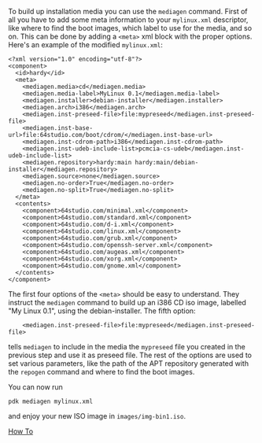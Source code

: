 To build up installation media you can use the `mediagen` command. First of all you have to add some meta information to your `mylinux.xml` descriptor, like where to find the boot images, which label to use for the media, and so on. This can be done by adding a `<meta>` xml block with the proper options. Here's an example of the modified `mylinux.xml`:

	
	<?xml version="1.0" encoding="utf-8"?>
	<component>
	  <id>hardy</id>
	  <meta>
	    <mediagen.media>cd</mediagen.media>
	    <mediagen.media-label>MyLinux 0.1</mediagen.media-label>
	    <mediagen.installer>debian-installer</mediagen.installer>
	    <mediagen.arch>i386</mediagen.arch>
	    <mediagen.inst-preseed-file>file:mypreseed</mediagen.inst-preseed-file>
	    <mediagen.inst-base-url>file:64studio.com/boot/cdrom/</mediagen.inst-base-url>
	    <mediagen.inst-cdrom-path>i386</mediagen.inst-cdrom-path>
	    <mediagen.inst-udeb-include-list>pcmcia-cs-udeb</mediagen.inst-udeb-include-list>
	    <mediagen.repository>hardy:main hardy:main/debian-installer</mediagen.repository>
	    <mediagen.source>none</mediagen.source>
	    <mediagen.no-order>True</mediagen.no-order>
	    <mediagen.no-split>True</mediagen.no-split>
	  </meta>
	  <contents>
	    <component>64studio.com/minimal.xml</component>
	    <component>64studio.com/standard.xml</component>
	    <component>64studio.com/d-i.xml</component>
	    <component>64studio.com/linux.xml</component>
	    <component>64studio.com/grub.xml</component>
	    <component>64studio.com/openssh-server.xml</component>
	    <component>64studio.com/augeas.xml</component>
	    <component>64studio.com/xorg.xml</component>
	    <component>64studio.com/gnome.xml</component>
	  </contents>
	</component>
	

The first four options of the `<meta>` should be easy to understand. They instruct the `mediagen` command to build up an i386 CD iso image, labelled "My Linux 0.1", using the debian-installer. The fifth option:

	
	    <mediagen.inst-preseed-file>file:mypreseed</mediagen.inst-preseed-file>
	

tells `mediagen` to include in the media the `mypreseed` file you created in the previous step and use it as preseed file. The rest of the options are used to set various parameters, like the path of the APT repository generated with the `repogen` command and where to find the boot images.

You can now run

	
	pdk mediagen mylinux.xml
	

and enjoy your new ISO image in `images/img-bin1.iso`.

[How To](HowTo.md)
